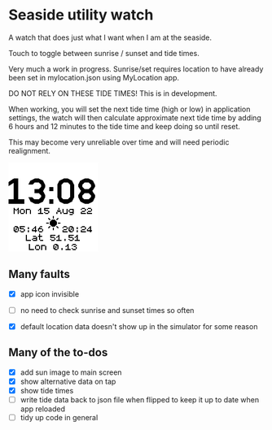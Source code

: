 # Seaside utility watch

A watch that does just what I want when I am at the seaside.

Touch to toggle between sunrise / sunset and tide times.

Very much a work in progress. Sunrise/set requires location to have already been set in mylocation.json using MyLocation app.

DO NOT RELY ON THESE TIDE TIMES! This is in development.

When working, you will set the next tide time (high or low) in application settings, the watch will then calculate approximate next tide time by adding 6 hours and 12 minutes to the tide time and keep doing so until reset.

This may become very unreliable over time and will need periodic realignment.

![sun rise/set](screenshot.png)

## Many faults

- [x] app icon invisible 
- [ ] no need to check sunrise and sunset times so often
- [x] default location data doesn't show up in the simulator for some reason


## Many of the to-dos

- [x] add sun image to main screen
- [x] show alternative data on tap 
- [x] show tide times 
- [ ] write tide data back to json file when flipped to keep it up to date when app reloaded
- [ ] tidy up code in general
